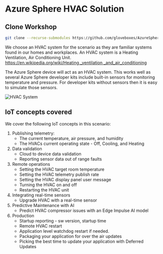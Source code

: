 # Azure Sphere HVAC Solution

## Clone Workshop

```bash
git clone --recurse-submodules https://github.com/gloveboxes/AzureSphereWorkshop.git AzureSphereWorkshop
```

We choose an HVAC system for the scenario as they are familiar systems found in our homes and workplaces.
An HVAC system is a Heating Ventilation, Air Conditioning Unit.
https://en.wikipedia.org/wiki/Heating,_ventilation,_and_air_conditioning

The Azure Sphere device will act as an HVAC system. This works well as several Azure Sphere developer kits
include built-in sensors for monitoring temperature and pressure.
For developer kits without sensors then it is easy to simulate those sensors.

![HVAC System](https://upload.wikimedia.org/wikipedia/commons/9/90/Rooftop_Packaged_Units.JPG)

## IoT concepts covered

We cover the following IoT concepts in this scenario:

1. Publishing telemetry:
    * The current temperature, air pressure, and humidity
    * The HVACs current operating state - Off, Cooling, and Heating
2. Data validation
    * Cloud to device data validation
    * Reporting sensor data out of range faults
3. Remote operations
    * Setting the HVAC target room temperature
    * Setting the HVAC telemetry publish rate
    * Setting the HVAC display panel user message
    * Turning the HVAC on and off
    * Restarting the HVAC unit
4. Integrating real-time sensors
    * Upgrade HVAC with a real-time sensor
5. Predictive Maintenance with AI
    * Predict HVAC compressor issues with an Edge Impulse AI model
6. Production
    * Startup reporting - sw version, startup time
    * Remote HVAC restart
    * Application level watchdog restart if needed.
    * Packaging your application for over the air updates
    * Picking the best time to update your application with Deferred Updates
